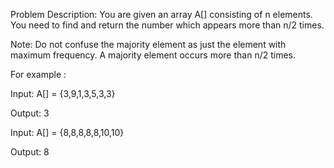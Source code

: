 Problem Description: You are given an array A[] consisting of n elements. You need to find and return the number which appears more than n/2 times.

Note: Do not confuse the majority element as just the element with maximum frequency. A majority element occurs more than n/2 times.

For example :

Input: A[] = {3,9,1,3,5,3,3}

Output: 3

Input: A[] = {8,8,8,8,8,10,10}

Output: 8